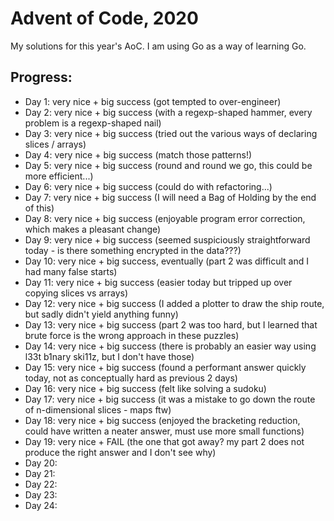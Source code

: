 # Advent of Code, 2020

My solutions for this year's AoC. I am using Go as a way of learning Go.

## Progress:
- Day 1: very nice + big success (got tempted to over-engineer)
- Day 2: very nice + big success (with a regexp-shaped hammer, every problem is a regexp-shaped nail)
- Day 3: very nice + big success (tried out the various ways of declaring slices / arrays)
- Day 4: very nice + big success (match those patterns!)
- Day 5: very nice + big success (round and round we go, this could be more efficient...)
- Day 6: very nice + big success (could do with refactoring...)
- Day 7: very nice + big success (I will need a Bag of Holding by the end of this)
- Day 8: very nice + big success (enjoyable program error correction, which makes a pleasant change)
- Day 9: very nice + big success (seemed suspiciously straightforward today - is there something encrypted in the data???)
- Day 10: very nice + big success, eventually (part 2 was difficult and I had many false starts)
- Day 11: very nice + big success (easier today but tripped up over copying slices vs arrays)
- Day 12: very nice + big success (I added a plotter to draw the ship route, but sadly didn't yield anything funny)
- Day 13: very nice + big success (part 2 was too hard, but I learned that brute force is the wrong approach in these puzzles)
- Day 14: very nice + big success (there is probably an easier way using l33t b1nary ski11z, but I don't have those)
- Day 15: very nice + big success (found a performant answer quickly today, not as conceptually hard as previous 2 days)
- Day 16: very nice + big success (felt like solving a sudoku)
- Day 17: very nice + big success (it was a mistake to go down the route of n-dimensional slices - maps ftw)
- Day 18: very nice + big success (enjoyed the bracketing reduction, could have written a neater answer, must use more small functions)
- Day 19: very nice + FAIL (the one that got away? my part 2 does not produce the right answer and I don't see why)
- Day 20: 
- Day 21: 
- Day 22: 
- Day 23: 
- Day 24: 
